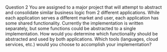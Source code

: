 Question 2
You are assigned to a major project that will attempt to abstract and consolidate similar business logic from 2 different applications. While each application serves a different market and user, each application has some shared functionality. Currently the implementation is written separately, but some functions could be abstracted to a single implementation. How would you determine which functionality should be abstracted and used by both applications. Which tools (languages, cloud services, etc.) would you choose to accomplish your implementation?
